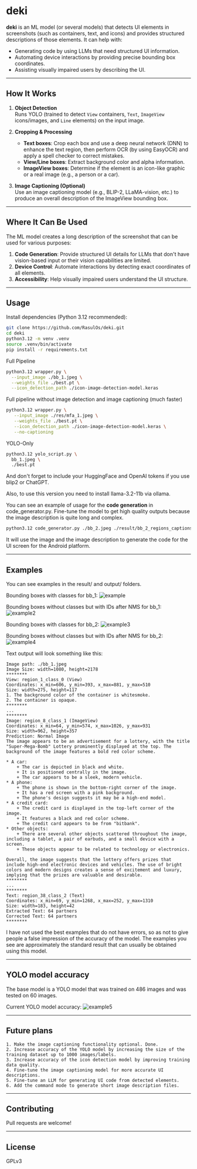 # deki

**deki** is an ML model (or several models) that detects UI elements in screenshots (such as containers, text, and icons) and provides structured descriptions of those elements. It can help with:

- Generating code by using LLMs that need structured UI information.
- Automating device interactions by providing precise bounding box coordinates.
- Assisting visually impaired users by describing the UI.

---

## How It Works

1. **Object Detection**  
   Runs YOLO (trained to detect `View` containers, `Text`, `ImageView` icons/images, and `Line` elements) on the input image.

2. **Cropping & Processing**  
   - **Text boxes**: Crop each box and use a deep neural network (DNN) to enhance the text region, then perform OCR (by using EasyOCR) and apply a spell checker to correct mistakes.  
   - **View/Line boxes**: Extract background color and alpha information.  
   - **ImageView boxes**: Determine if the element is an icon-like graphic or a real image (e.g., a person or a car).

3. **Image Captioning (Optional)**  
   Use an image captioning model (e.g., BLIP-2, LLaMA-vision, etc.) to produce an overall description of the ImageView bounding box.

---

## Where It Can Be Used

The ML model creates a long description of the screenshot that can be used for various purposes:

1. **Code Generation**: Provide structured UI details for LLMs that don't have vision-based input or their vision capabilities are limited.  
2. **Device Control**: Automate interactions by detecting exact coordinates of all elements.  
3. **Accessibility**: Help visually impaired users understand the UI structure.

---

## Usage

Install dependencies (Python 3.12 recommended):

```bash
git clone https://github.com/RasulOs/deki.git
cd deki
python3.12 -m venv .venv
source .venv/bin/activate
pip install -r requirements.txt
```

Full Pipeline

```bash
python3.12 wrapper.py \
  --input_image ./bb_1.jpeg \
  --weights_file ./best.pt \
  --icon_detection_path ./icon-image-detection-model.keras
```

Full pipeline without image detection and image captioning (much faster)

```bash
python3.12 wrapper.py \
   --input_image ./res/mfa_1.jpeg \
   --weights_file ./best.pt \
   --icon_detection_path ./icon-image-detection-model.keras \
   --no-captioning
```

YOLO-Only

```bash
python3.12 yolo_script.py \
  bb_1.jpeg \
  ./best.pt
```

And don't forget to include your HuggingFace and OpenAI tokens if you use blip2 or ChatGPT.

Also, to use this version you need to install llama-3.2-11b via ollama.

You can see an example of usage for the **code generation** in code_generator.py. 
Fine-tune the model to get high quality outputs because the image description is quite long
and complex.

```bash
python3.12 code_generator.py ./bb_2.jpeg ./result/bb_2_regions_captions.txt ./result/gpt_output_bb_2.txt Android
```
It will use the image and the image description to generate the code for the UI screen
for the Android platform.

---

## Examples

You can see examples in the result/ and output/ folders.

Bounding boxes with classes for bb_1:
![example](output/bb_1_yolo.jpeg)

Bounding boxes without classes but with IDs after NMS for bb_1:
![example2](output/bb_1_yolo_updated.jpeg)

Bounding boxes with classes for bb_2:
![example3](output/bb_2_yolo.jpeg)

Bounding boxes without classes but with IDs after NMS for bb_2:
![example4](output/bb_2_yolo_updated.jpeg)

Text output will look something like this:
```text
Image path: ./bb_1.jpeg
Image Size: width=1080, height=2178
********
View: region_1_class_0 (View)
Coordinates: x_min=606, y_min=393, x_max=881, y_max=510
Size: width=275, height=117
1. The background color of the container is whitesmoke.
2. The container is opaque.
********
...
********
Image: region_8_class_1 (ImageView)
Coordinates: x_min=64, y_min=574, x_max=1026, y_max=931
Size: width=962, height=357
Prediction: Normal Image
The image appears to be an advertisement for a lottery, with the title "Super-Mega-Bomb" Lottery prominently displayed at the top. The background of the image features a bold red color scheme.

* A car:
	+ The car is depicted in black and white.
	+ It is positioned centrally in the image.
	+ The car appears to be a sleek, modern vehicle.
* A phone:
	+ The phone is shown in the bottom-right corner of the image.
	+ It has a red screen with a pink background.
	+ The phone's design suggests it may be a high-end model.
* A credit card:
	+ The credit card is displayed in the top-left corner of the image.
	+ It features a black and red color scheme.
	+ The credit card appears to be from "bitbank".
* Other objects:
	+ There are several other objects scattered throughout the image, including a tablet, a pair of earbuds, and a small device with a screen.
	+ These objects appear to be related to technology or electronics.

Overall, the image suggests that the lottery offers prizes that include high-end electronic devices and vehicles. The use of bright colors and modern designs creates a sense of excitement and luxury, implying that the prizes are valuable and desirable.
********
...
********
Text: region_38_class_2 (Text)
Coordinates: x_min=69, y_min=1268, x_max=252, y_max=1310
Size: width=183, height=42
Extracted Text: 64 partners
Corrected Text: 64 partners
********
```

I have not used the best examples that do not have errors, so as not to give
people a false impression of the accuracy of the model. The examples you see
are approximately the standard result that can usually be obtained using this
model.

---

## YOLO model accuracy

The base model is a YOLO model that was trained on 486 images and was tested on 60 images.

Current YOLO model accuracy:
![example5](./res/YOLO_accuracy.png)

---

## Future plans

    1. Make the image captioning functionality optional. Done.
    2. Increase accuracy of the YOLO model by increasing the size of the training dataset up to 1000 images/labels. 
    3. Increase accuracy of the icon detection model by improving training data quality.
    4. Fine-tune the image captioning model for more accurate UI descriptions.
    5. Fine-tune an LLM for generating UI code from detected elements.
    6. Add the command mode to generate short image description files.

---

## Contributing

Pull requests are welcome! 

---

## License

GPLv3
